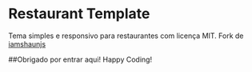 # Restaurant Template

Tema simples e responsivo para restaurantes com licença MIT. Fork de [iamshaunjs](https://github.com/iamshaunjp/psd-to-responsive-website-1)

##Obrigado por entrar aqui! Happy Coding!